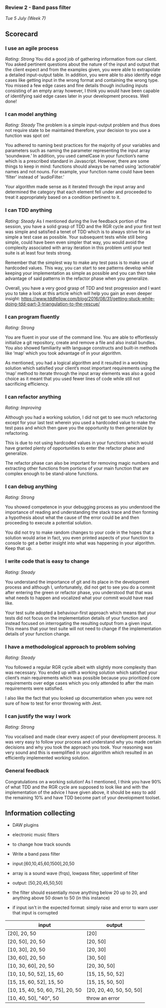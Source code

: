 ### Review 2 - Band pass filter
_Tue 5 July (Week 7)_

## Scorecard

### I use an agile process
_Rating: Strong_
You did a good job of gathering information from our client. You asked pertinent questions about the nature of the input and output that the client expect and from the examples given, you were able to extrapolate a detailed input-output table.
In addition, you were able to also identify edge cases like getting input in the wrong format and containing the wrong type.
You missed a few edge cases and fine details though including inputs consisting of an empty array however, I think you would have been capable of identifying said edge cases later in your development process. Well done!

### I can model anything
_Rating: Steady_ 
The problem is a simple input-output problem and thus does not require state to be maintained therefore, your decision to you use a function was spot on!

You adhered to naming best practices for the majority of your variables and parameters such as naming the parameter representing the input array ‘soundwave.’ In addition, you used camelCase in your function’s name which is a prescribed standard in Javascript.
However, there are some things to keep in mind: functions should always be named using ‘actionable’ names and not nouns. For example, your function name could have been ‘filter’ instead of ‘audioFilter.’

Your algorithm made sense as it iterated through the input array and determined the category that each element fell under and proceeded to treat it appropriately based on a condition pertinent to it.

### I can TDD anything
_Rating: Steady_
As I mentioned during the live feedback portion of the session, you have a solid grasp of TDD and the RGR cycle and your first test was simple and satisfied a tenet of TDD which is to always strive for as simple a test case as possible. Your subsequent tests while still being simple, could have been even simpler that way, you would avoid the complexity associated with array iteration in this problem until your test suite is at least four tests strong.

Remember that the simplest way to make any test pass is to make use of hardcoded values. This way, you can start to see patterns develop while keeping your implementation as simple as possible and you can then take advantage of said patterns in the refactor phase when you generalize.

Overall, you have a very good grasp of TDD and test progression and I want you to take a look at this article which will help you gain an even deeper insight: https://www.tddfellow.com/blog/2016/08/31/getting-stuck-while-doing-tdd-part-3-triangulation-to-the-rescue/

### I can program fluently
_Rating: Strong_

You are fluent in your use of the command line. You are able to effortlessly initialize a git repository, create and remove a file and also install bundles. You also showed familiarity with language constructs and built-in methods like ‘map’ which you took advantage of in your algorithm.

As mentioned, you had a logical algorithm and it resulted in a working solution which satisfied your client’s most important requirements using the ‘map’ method to iterate through the input array elements was also a good choice as it meant that you used fewer lines of code while still not sacrificing efficiency.

### I can refactor anything
_Rating: Improving_

Although you had a working solution, I did not get to see much refactoring except for your last test wherein you used a hardcoded value to make the test pass and which then gave you the opportunity to then generalize by refactoring.

This is due to not using hardcoded values in your functions which would have granted plenty of opportunities to enter the refactor phase and generalize.

The refactor phase can also be important for removing magic numbers and extracting other functions from portions of your main function that are complex enough to be stand-alone functions.

### I can debug anything
_Rating: Strong_

You showed competence in your debugging process as you understood the importance of reading and understanding the stack trace and then forming a hypothesis about what the cause of the error could be and then proceeding to execute a potential solution.

You did not try to make random changes to your code in the hopes that a solution would arise in fact, you even printed aspects of your function to console to get a better insight into what was happening in your algorithm. Keep that up.

### I write code that is easy to change
_Rating: Steady_

You understand the importance of git and its place in the development process and although I, unfortunately, did not get to see you do a commit after entering the green or refactor phase, you understood that that was what needs to happen and vocalized what your commit would have read like.

Your test suite adopted a behaviour-first approach which means that your tests did not focus on the implementation details of your function and instead focused on interrogating the resulting output from a given input. This means that your test suite will not need to change if the implementation details of your function change.

### I have a methodological approach to problem solving
_Rating: Steady_

You followed a regular RGR cycle albeit with slightly more complexity than was necessary. You ended up with a working solution which satisfied your client’s main requirements which was possible because you prioritized core requirements over edge cases which you only attended to after the main requirements were satisfied.

I also like the fact that you looked up documentation when you were not sure of how to test for error throwing with Jest.

### I can justify the way I work
_Rating: Strong_

You vocalised and made clear every aspect of your development process. It was very easy to follow your process and understand why you made certain decisions and why you took the approach you took. Your reasoning was very sound and this is exemplified in your algorithm which resulted in an efficiently implemented working solution.

### General feedback
Congratulations on a working solution! As I mentioned, I think you have 90% of what TDD and the RGR cycle are supposed to look like and with the implementation of the advice I have given above, it should be easy to add the remaining 10% and have TDD become part of your development toolset.

## Information collecting

- DAW plugins
- electronic music filters
- to change how track sounds
- Write a band pass filter

- input:[60,10,45,60,1500],20,50

- array is a sound wave (frqs), lowpass filter, upperlimit of filter
- output: [50,20,45,50,50]

- the filter should essentially move anything below 20 up to 20, and anything above 50 down to 50 (in this instance)

- if input isn't in the expected format: simply raise and error to warn user that input is corrupted

| input | output |
|-------|--------|
| [20], 20, 50 | [20] |
| [20, 50], 20, 50 | [20, 50] |
| [10, 30], 20, 50 | [20, 30] |
| [30, 60], 20, 50 | [30, 50] |
| [10, 30, 60], 20, 50 | [20, 30, 50] |
| [10, 10, 50, 52], 15, 60 | [15, 15, 50, 52] |
| [15, 15, 60, 52], 15, 50 | [15, 15, 50, 50] |
| [10, 15, 40, 50, 60, 75], 20, 50 | [20, 20, 40, 50, 50, 50] |
| [10, 40, 50], "40", 50 | throw an error |
